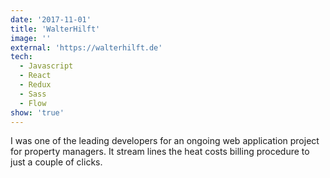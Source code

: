 ```yaml
---
date: '2017-11-01'
title: 'WalterHilft'
image: ''
external: 'https://walterhilft.de'
tech:
  - Javascript
  - React
  - Redux
  - Sass
  - Flow
show: 'true'
---
```


I was one of the leading developers for an ongoing web application project for property managers. It stream lines the heat costs billing procedure to just a couple of clicks.
